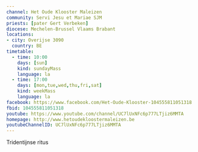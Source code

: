 ```yaml
---
channel: Het Oude Klooster Maleizen
community: Servi Jesu et Mariae SJM
priests: [pater Gert Verbeken]
diocese: Mechelen-Brussel Vlaams Brabant
locations:
- city: Overijse 3090
  country: BE
timetable:
  - time: 10:00
    days: [sun]
    kind: sundayMass
    language: la
  - time: 17:00
    days: [mon,tue,wed,thu,fri,sat]
    kind: weekMass
    language: la    
facebook: https://www.facebook.com/Het-Oude-Klooster-104555811051318
fbid: 104555811051318
youtube: https://www.youtube.com/channel/UC7lUxNFc6p777LTjiz6MMTA
homepage: http://www.hetoudekloostermaleizen.be
youtubeChannelID: UC7lUxNFc6p777LTjiz6MMTA
---
```

Tridentijnse ritus
